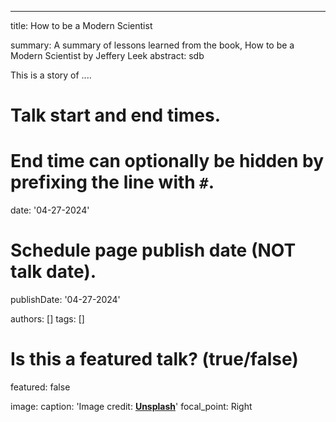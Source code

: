 ---
title: How to be a Modern Scientist

summary: A summary of lessons learned from the book, How to be a Modern Scientist by Jeffery Leek
abstract: sdb

This is a story of ....

# Talk start and end times.
#   End time can optionally be hidden by prefixing the line with `#`.
date: '04-27-2024'

# Schedule page publish date (NOT talk date).
publishDate: '04-27-2024'

authors: []
tags: []

# Is this a featured talk? (true/false)
featured: false

image:
  caption: 'Image credit: [**Unsplash**](https://unsplash.com/photos/bzdhc5b3Bxs)'
  focal_point: Right
